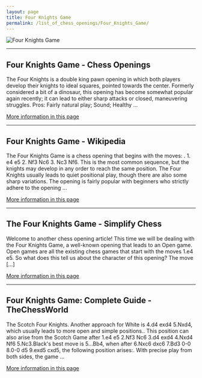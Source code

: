 ```yaml
---
layout: page
title: Four Knights Game
permalink: /list_of_chess_openings/Four_Knights_Game/
---
```


![Four Knights Game](https://www.thechesswebsite.com/wp-content/uploads/2013/06/four-knights-game-featured1.jpg)

---

## Four Knights Game - Chess Openings

The Four Knights is a double king pawn opening in which both players develop their knights to ideal squares, pointed towards the center. Formerly considered a bit of a dinosaur, this opening has become somewhat popular again recently; it can lead to either sharp attacks or closed, maneuvering struggles. Pros: Fairly natural play; Sound; Healthy ...

[More information in this page](https://www.chess.com/openings/Four-Knights-Game)

---

## Four Knights Game - Wikipedia

The Four Knights Game is a chess opening that begins with the moves: . 1. e4 e5 2. Nf3 Nc6 3. Nc3 Nf6. This is the most common sequence, but the knights may develop in any order to reach the same position. The Four Knights usually leads to quiet positional play, though there are also some sharp variations. The opening is fairly popular with beginners who strictly adhere to the opening ...

[More information in this page](https://en.wikipedia.org/wiki/Four_Knights_Game)

---

## The Four Knights Game - Simplify Chess

Welcome to another chess opening article! This time we will be dealing with the Four Knights Game, a well-known opening that leads to an Open game. Open games are all the existing chess games that start with the moves 1.e4 e5. So what does this tell us about the character of this opening? The move […]

[More information in this page](https://simplifychess.com/openings/four-knights-game/index.html)

---

## Four Knights Game: Complete Guide - TheChessWorld

The Scotch Four Knights. Another approach for White is 4.d4 exd4 5.Nxd4, which usually leads to more open and simple positions.. This position can also arise from the Scotch Game after 1.e4 e5 2.Nf3 Nc6 3.d4 exd4 4.Nxd4 Nf6 5.Nc3.Black's best move is 5…Bb4, when after 6.Nxc6 dxc6 7.Bd3 0-0 8.0-0 d5 9.exd5 cxd5, the following position arises:. With precise play from both sides, the game ...

[More information in this page](https://thechessworld.com/articles/openings/four-knights-game-complete-guide/)

